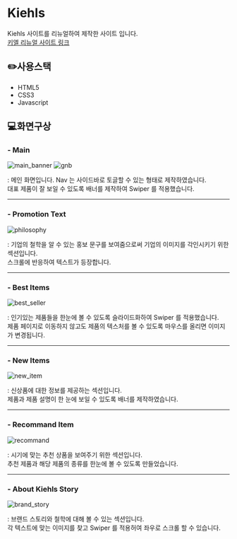 # Kiehls
 Kiehls 사이트를 리뉴얼하여 제작한 사이트 입니다. <br />
 [키엘 리뉴얼 사이트 링크](https://qhqo0403.github.io/Kiehls/)

## ✏️사용스택
 - HTML5
 - CSS3
 - Javascript

## 💻화면구상

### - Main
![main_banner](https://github.com/qhqo0403/Kiehls/assets/119954728/3d6469e5-bbf8-4541-b257-27f948f286e7)
![gnb](https://github.com/qhqo0403/Kiehls/assets/119954728/4fdbc132-3b09-47a2-b63d-f83226ba631b)

: 메인 화면입니다. Nav 는 사이드바로 토글할 수 있는 형태로 제작하였습니다. <br />
 대표 제품이 잘 보일 수 있도록 배너를 제작하여 Swiper 를 적용했습니다.

***

### - Promotion Text
![philosophy](https://github.com/qhqo0403/Kiehls/assets/119954728/4fbc6a15-fffd-4844-9f02-e8deebe38b95)

: 기업의 철학을 알 수 있는 홍보 문구를 보여줌으로써 기업의 이미지를 각인시키기 위한 섹션입니다. <br />
스크롤에 반응하여 텍스트가 등장합니다.

***

### - Best Items
![best_seller](https://github.com/qhqo0403/Kiehls/assets/119954728/061ac2b9-a279-4796-b2a0-530464d44802)

: 인기있는 제품들을 한눈에 볼 수 있도록 슬라이드화하여 Swiper 를 적용했습니다. <br />
제품 페이지로 이동하지 않고도 제품의 텍스처를 볼 수 있도록 마우스를 올리면 이미지가 변경됩니다.

***

### - New Items
![new_item](https://github.com/qhqo0403/Kiehls/assets/119954728/05bd3f44-0c9f-4199-a58d-e354bc597fdd)

: 신상품에 대한 정보를 제공하는 섹션입니다. <br />
제품과 제품 설명이 한 눈에 보일 수 있도록 배너를 제작하였습니다.

***

### - Recommand Item
![recommand](https://github.com/qhqo0403/Kiehls/assets/119954728/b01a1095-1b0c-4b4b-8d0f-11ea96a859a0)

: 시기에 맞는 추천 상품을 보여주기 위한 섹션입니다. <br />
추천 제품과 해당 제품의 종류를 한눈에 볼 수 있도록 만들었습니다.

***

### - About Kiehls Story
![brand_story](https://github.com/qhqo0403/Kiehls/assets/119954728/4c5b407e-f73b-4743-b263-a669005d55e7)

: 브랜드 스토리와 철학에 대해 볼 수 있는 섹션입니다. <br />
각 텍스트에 맞는 이미지를 찾고 Swiper 를 적용허여 좌우로 스크롤 할 수 있습니다.
